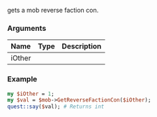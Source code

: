 gets a mob reverse faction con.
### Arguments
**Name**|**Type**|**Description**
:---|:---|:---
iOther||

### Example

```perl
my $iOther = 1;
my $val = $mob->GetReverseFactionCon($iOther);
quest::say($val); # Returns int
```